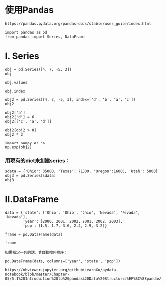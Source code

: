 # 使用Pandas
```
https://pandas.pydata.org/pandas-docs/stable/user_guide/index.html
```
```
import pandas as pd
from pandas import Series, DataFrame
```
# I. Series

```
obj = pd.Series([4, 7, -5, 3])
obj
```

```
obj.values
```

```
obj.index 
```

```
obj2 = pd.Series([4, 7, -5, 3], index=['d', 'b', 'a', 'c'])
obj2
```

```
obj2['a']
obj2['d'] = 6
obj2[['c', 'a', 'd']]
```
```
obj2[obj2 > 0]
obj2 * 2

```
```
import numpy as np
np.exp(obj2)
```

### 用現有的dict來創建series：
```
sdata = {'Ohio': 35000, 'Texas': 71000, 'Oregon':16000, 'Utah': 5000}
obj3 = pd.Series(sdata)
obj3

```
# II.DataFrame

```
data = {'state': ['Ohio', 'Ohio', 'Ohio', 'Nevada', 'Nevada', 'Nevada'], 
        'year': [2000, 2001, 2002, 2001, 2002, 2003], 
        'pop': [1.5, 1.7, 3.6, 2.4, 2.9, 3.2]}

frame = pd.DataFrame(data)

frame
```


```
如果指定一列的話，會自動按列排序：

pd.DataFrame(data, columns=['year', 'state', 'pop'])
```
```
https://nbviewer.jupyter.org/github/LearnXu/pydata-notebook/blob/master/Chapter-05/5.1%20Introduction%20to%20pandas%20Data%20Structures%EF%BC%88pandas%E7%9A%84%E6%95%B0%E6%8D%AE%E7%BB%93%E6%9E%84%EF%BC%89.ipynb
```
